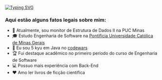 [![Typing SVG](https://readme-typing-svg.herokuapp.com?font=Architects+Daughter&color=7AF79A&size=30&lines=Olá,+eu+sou+lucas)](https://git.io/typing-svg)

<h3> Aqui estão alguns fatos legais sobre mim: </h3>

- 🔭 Atualmente, sou monitor de Estrutura de Dados II na PUC Minas
- 🎓 Estudo Engenharia de Software na [Pontifícia Universidade Católica de Minas Gerais](https://www.pucminas.br/)
- 🧩 Eu sou 5 kyu em Java no [codewars](https://www.codewars.com/users/lcsoares)
- 🏆 Fui destaque acadêmico no primeiro período do curso de Engenharia de Software
- 💻 Possuo mais experiência com Back-End
- ♥️ Amo ler livros de ficção científica

